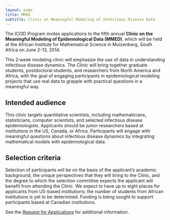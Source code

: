 ```yaml
---
layout: page
title: MMED
subtitle: Clinic on Meaningful Modeling of Infectious Disease Data
---
```


The ICI3D Program invites applications to the fifth annual **Clinic on the Meaningful Modeling of Epidemiological Data (MMED)**, which will be held at the African Institute for Mathematical Science in Muizenberg, South Africa on June 2-13, 2014.

This 2­‐week modeling clinic will emphasize the use of data in understanding infectious disease dynamics. The Clinic will bring together graduate students, postdoctoral students, and researchers from North America and Africa, with the goal of engaging participants in epidemiological modeling projects that use real data to grapple with practical questions in a meaningful way.

## Intended audience

This clinic targets quantitative scientists, including mathematicians, statisticians, computer scientists, and selected infectious disease epidemiologists. Applicants should be junior researchers based at institutions in the US, Canada, or Africa. Participants will engage with meaningful questions about infectious disease dynamics by integrating mathematical models with epidemiological data.

## Selection criteria

Selection of participants will be on the basis of the applicant’s academic background, the unique perspectives that they will bring to the Clinic, and the degree to which the selection committee expects the applicant will benefit from attending the Clinic. We expect to have up to eight places for applicants from US-based institutions; the number of students from African institutions is yet to be determined. Funding is being sought to support participants based at Canadian institutions.

See the [Request for Applications](./rfa.html "Request for Applications") for additional information. 
